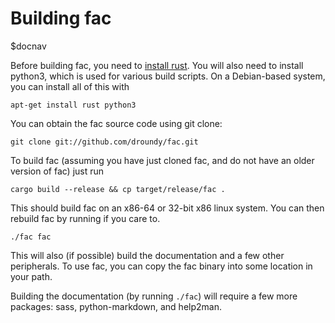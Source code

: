 # Building fac

$docnav

Before building fac, you need to [install rust](https://rustup.rs).
You will also need to install python3, which is used for various build
scripts.  On a Debian-based
system, you can install all of this with

    apt-get install rust python3

You can obtain the fac source code using git clone:

    git clone git://github.com/droundy/fac.git

To build fac (assuming you have just cloned fac, and do not have an
older version of fac) just run

    cargo build --release && cp target/release/fac .

This should build fac on an x86-64 or 32-bit x86 linux system.  You
can then rebuild fac by running if you care to.

    ./fac fac

This will also (if possible) build the documentation and a few other
peripherals.  To use fac, you can copy the fac binary into some
location in your path.

Building the documentation (by running `./fac`) will require a few
more packages: sass, python-markdown, and help2man.
